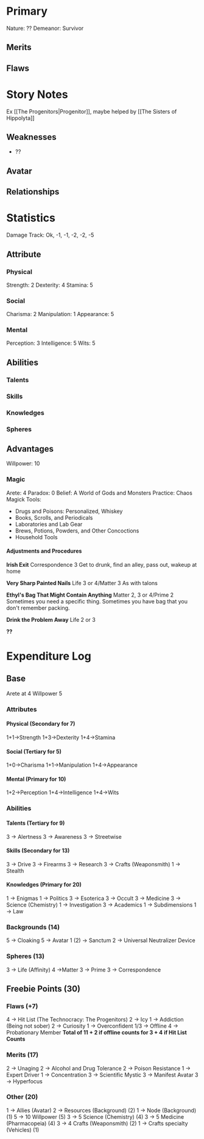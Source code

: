 # Primary
Nature: ??
Demeanor: Survivor
## Merits

## Flaws

# Story Notes
Ex [[The Progenitors|Progenitor]], maybe helped by [[The Sisters of Hippolyta]] 
## Weaknesses
- ??
## Avatar
## Relationships
# Statistics

Damage Track: Ok, -1, -1, -2, -2, -5
## Attribute
### Physical
Strength: 2
Dexterity: 4
Stamina: 5
### Social
Charisma: 2
Manipulation: 1
Appearance: 5
### Mental
Perception: 3
Intelligence: 5
Wits: 5
## Abilities
### Talents

### Skills

### Knowledges
### Spheres

## Advantages
Willpower: 10
### Magic
Arete: 4
Paradox: 0
Belief: A World of Gods and Monsters
Practice: Chaos Magick
Tools:
- Drugs and Poisons: Personalized, Whiskey
- Books, Scrolls, and Periodicals
- Laboratories and Lab Gear
- Brews, Potions, Powders, and Other Concoctions
- Household Tools
#### Adjustments and Procedures

**Irish Exit**
Correspondence 3
Get to drunk, find an alley, pass out, wakeup at home

**Very Sharp Painted Nails**
Life 3 or 4/Matter 3
As with talons

**Ethyl's Bag That Might Contain Anything**
Matter 2, 3 or 4/Prime 2
Sometimes you need a specific thing. 
Sometimes you have bag that you don't remember packing. 

**Drink the Problem Away**
Life 2 or 3


**??**
# Expenditure Log

## Base

Arete at 4
Willpower 5

### Attributes

#### Physical (Secondary for 7)
1+1->Strength
1+3->Dexterity
1+4->Stamina
#### Social (Tertiary for 5)
1+0->Charisma
1+1->Manipulation
1+4->Appearance

#### Mental (Primary for 10)
1+2->Perception
1+4->Intelligence
1+4->Wits

### Abilities
#### Talents (Tertiary for 9)
3 -> Alertness
3 -> Awareness
3 -> Streetwise
#### Skills (Secondary for 13)
3 -> Drive
3 -> Firearms
3 -> Research
3 -> Crafts (Weaponsmith)
1 -> Stealth
#### Knowledges (Primary for 20)
1 -> Enigmas
1 -> Politics
3 -> Esoterica
3 -> Occult
3 -> Medicine
3 -> Science (Chemistry)
1 -> Investigation
3 -> Academics
1 -> Subdimensions
1 -> Law

### Backgrounds (14)
5 -> Cloaking
5 -> Avatar
1 (2) -> Sanctum
2 -> Universal Neutralizer Device
### Spheres (13)
3 -> Life (Affinity)
4 ->Matter
3 -> Prime
3 -> Correspondence
## Freebie Points (30)

### Flaws (+7)
4 -> Hit List (The Technocracy: The Progenitors)
2 -> Icy
1 -> Addiction (Being not sober)
2 -> Curiosity
1 -> Overconfident
1/3 -> Offline
4 -> Probationary Member
**Total of 11 + 2 if offline counts for 3 + 4 if Hit List Counts**
### Merits (17)
2 -> Unaging
2 -> Alcohol and Drug Tolerance
2 -> Poison Resistance
1 -> Expert Driver
1 -> Concentration
3 -> Scientific Mystic
3 -> Manifest Avatar
3 -> Hyperfocus
### Other (20)
1 -> Allies (Avatar)
2 -> Resources (Background) (2)
1 -> Node (Background) (1)
5 -> 10 Willpower (5)
3 -> 5 Science (Chemistry) (4)
3 -> 5 Medicine (Pharmacopeia) (4)
3 -> 4 Crafts (Weaponsmith) (2)
1 -> Crafts specialty (Vehicles) (1)